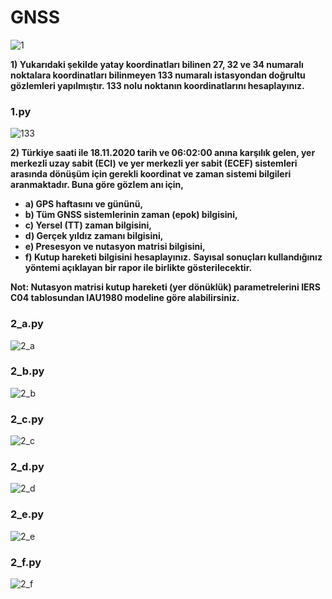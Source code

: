 # GNSS

![1](https://i.imgur.com/ythbI5H.png)

  **1) Yukarıdaki şekilde yatay koordinatları bilinen 27, 32 ve 34 numaralı noktalara koordinatları bilinmeyen 133 numaralı istasyondan doğrultu gözlemleri yapılmıştır. 133 nolu noktanın koordinatlarını hesaplayınız.**
  
### 1.py
![133](https://i.imgur.com/IC2M2Mt.png)


  **2) Türkiye saati ile 18.11.2020 tarih ve 06:02:00 anına karşılık gelen, yer merkezli uzay sabit (ECI) ve yer merkezli yer sabit (ECEF) sistemleri arasında dönüşüm için gerekli   koordinat ve zaman sistemi bilgileri aranmaktadır. Buna göre gözlem anı için,**
  
+ **a) GPS haftasını ve gününü,**
+ **b) Tüm GNSS sistemlerinin zaman (epok) bilgisini,**
+ **c) Yersel (TT) zaman bilgisini,**
+ **d) Gerçek yıldız zamanı bilgisini,**
+ **e) Presesyon ve nutasyon matrisi bilgisini,**
+ **f) Kutup hareketi bilgisini hesaplayınız.**
**Sayısal sonuçları kullandığınız yöntemi açıklayan bir rapor ile birlikte gösterilecektir.**

**Not: Nutasyon matrisi kutup hareketi (yer dönüklük) parametrelerini IERS C04 tablosundan IAU1980 modeline göre alabilirsiniz.**

### 2_a.py
![2_a](https://i.imgur.com/jpDhici.png)

### 2_b.py
![2_b](https://i.imgur.com/owpcZL1.png)

### 2_c.py
![2_c](https://i.imgur.com/Rfqx3G7.png)

### 2_d.py
![2_d](https://i.imgur.com/Ah9PZXY.png)

### 2_e.py
![2_e](https://i.hizliresim.com/Y9kKvo.png)

### 2_f.py
![2_f](https://i.imgur.com/Th04NIh.png)





